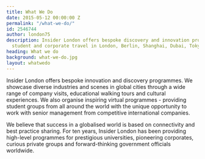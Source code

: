 ```yaml
---
title: What We Do
date: 2015-05-12 00:00:00 Z
permalink: "/what-we-do/"
id: 2546744
author: london75
description: Insider London offers bespoke discovery and innovation programmes for
  student and corporate travel in London, Berlin, Shanghai, Dubai, Tokyo and more.
heading: What we do
background: what-we-do.jpg
layout: whatwedo
---
```


Insider London offers bespoke innovation and discovery programmes. We showcase diverse industries and scenes in global cities through a wide range of company visits, educational walking tours and cultural experiences. We also organise inspiring virtual programmes - providing student groups from all around the world with the unique opportunity to work with senior management from competitive international companies. 

We believe that success in a globalised world is based on connectivity and best practice sharing. For ten years, Insider London has been providing high-level programmes for prestigious universities, pioneering corporates, curious private groups and forward-thinking government officials worldwide.
